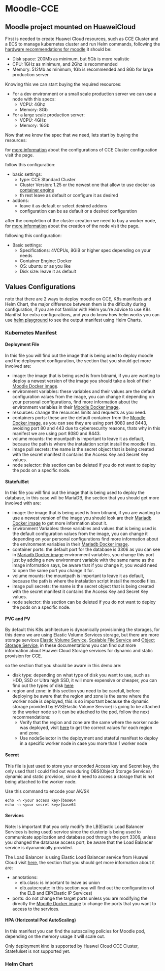 # Moodle-CCE
## Moodle project mounted on HuaweiCloud

First is needed to create Huawei Cloud resources, such as CCE Cluster and a ECS to manage kubernetes cluster and run Helm commands, following the [hardware recommendations for moodle](https://docs.moodle.org/403/en/Installing_Moodle) it should be:
- Disk space: 200Mb as minimum, but 5Gb is more realistic
- CPU: 1GHz as minimum, and 2Ghz is recommended
- Memory: 512Mb as minimum, 1Gb is recommended and 8Gb for large production server

Knowing this we can start buying the required resources:
- For a dev environment or a small scale production server we can use a node with this specs:
  - VCPU: 4Ghz
  - Memory: 8Gb
- For a large scale production server:
  - VCPU: 4GHz
  - Memory: 16Gb

Now that we know the spec that we need, lets start by buying the resources:

for [more information](https://support.huaweicloud.com/intl/en-us/usermanual-cce/cce_10_0028.html) about the configurations of CCE Cluster configuration visit the page.

follow this configuration:
- basic settings:
  - type: CCE Standard Cluster
  - Cluster Version: 1.25 or the newest one that allow to use docker as [container engine](https://support.huaweicloud.com/intl/en-us/usermanual-cce/cce_10_0405.html#cce_10_0405__clusterUpgradeTo1_28)
  - th rest leave as default or configure it as desired
- addons:
  - leave it as default or select desired addons
  - configuration can be as default or a desired configuration

after the completion of the cluster creation we need to buy a worker node, for [more information](https://support.huaweicloud.com/intl/en-us/usermanual-cce/cce_10_0363.html) about the creation of the node visit the page.

following this configuration:
- Basic settings:
  - Specifications: 4VCPUs, 8GiB or higher spec depending on your needs
  - Container Engine: Docker
  - OS: ubuntu or as you like
  - Disk size: leave it as default

## Values Configurations
note that there are 2 ways to deploy moodle on CCE, K8s manifests and Helm Chart, the major difference between them is the dificulty during configuration, if you are not familiar with Helm you're advice to use K8s Manifist for extra configurations, and you do know how helm works you can use [helm playground](https://helm-playground.com/) to see the output manifest using Helm Charts.
### Kubernetes Manifest
#### Deployment File
In this file you will find out the image that is being used to deploy moodle and the deployment configuration, the section that you should get more involved are:
- image: the image that is being used is from bitnami, if you are wanting to deploy a newest version of the image you should take a look of their [Moodle Docker image](https://hub.docker.com/r/bitnami/moodle).
- environment variables: these variables and their values are the default configuration values from the image, you can change it depending on your personal configurations, find more information about the environment variables in their [Moodle Docker image](https://hub.docker.com/r/bitnami/moodle).
- resources: change the resources limits and requests as you need.
- containers ports: these are the default container from the [Moodle Docker image](https://hub.docker.com/r/bitnami/moodle), as you can see they are using port 8080 and 8443, avoiding port 80 and 443 due to cybersecurity reasons, thats why in this manifest we are using port 8080 and 8443.
- volume mounts: the mountpath is important to leave it as default, because the path is where the instalation script install the moodle files.
- image pull secrets: the name is the secret object that is being created with the secret manifest it contains the Access Key and Secret Key values.
- node selector: this section can be deleted if you do not want to deploy the pods on a specific node.

#### StatefulSet
In this file you will find out the image that is being used to deploy the database, in this case will be MariaDB, the section that you should get more involved with are:
- image: the image that is being used is from bitnami, if you are wanting to use a newest version of the image you should look are their [Mariadb Docker image](https://hub.docker.com/r/bitnami/mariadb) to get more information about it.
- Environment Variables: these variables and values that is being used is the default configuration values from the image, you can change it depending on your personal configurations find more information about the environment variables in their [Mariadb Docker image](https://hub.docker.com/r/bitnami/mariadb).
- container ports: the default port for the database is 3306 as you can see in [Mariadb Docker image](https://hub.docker.com/r/bitnami/mariadb) environment variables, you change this port just by adding a new environment variable with the same name as the image information says, be aware that if you change it, you would need to open the same port you change it for.
- volume mounts: the mountpath is important to leave it as default, because the path is where the instalation script install the moodle files.
- image pull secrets: the name is the secret object that is being created with the secret manifest it contains the Access Key and Secret Key values.
- node selector: this section can be deleted if you do not want to deploy the pods on a specific node.

#### PVC and PV
By default this K8s architecture is dynamically provisioning the storages, for this demo we are using Elastic Volume Services storage, but there are more storage services [Elastic Volume Service](https://support.huaweicloud.com/intl/en-us/usermanual-cce/cce_10_0613.html), [Scalable File Service](https://support.huaweicloud.com/intl/en-us/usermanual-cce/cce_10_0617.html) and [Object Storage Service](https://support.huaweicloud.com/intl/en-us/usermanual-cce/cce_10_0628.html), in these documentations you can find out more information about Huawei Cloud Storage services for dynamic and static provision for CCE.

so the section that you should be aware in this demo are:
- disk type: depending on what type of disk you want to use, such as HDD, SSD or Ultra high SSD, it will more expensive or cheaper, you can find out the types of disk [here](https://support.huaweicloud.com/intl/en-us/usermanual-cce/cce_10_0615.html)
- region and zone: in this section you need to be carefull, before deploying be aware that the region and zone is the same where the worker node is deployed, this is so important because the dynamic storage provided by EVS(Elastic Volume Service) is going to be attached to the worker node so it can be attached to the pod, follow the next recommendations:
  - Verify that the region and zone are the same where the worker node was deployed, visit [here](https://developer.huaweicloud.com/intl/en-us/endpoint) to get the correct values for each region and zone.
  - Use nodeSelector in the deployment and stateful manifest to deploy in a specific worker node in case you more than 1 worker node
#### Secret
This file is just used to store your enconded Access key and Secret key, the only used that I could find out was during OBS(Object Storage Services) dynamic and static provision, since it need to access a storage that is not being attached to the worker node.

Use this command to encode your AK/SK
```
echo -n <your access key>|base64
echo -n <your secret key>|base64
```
#### Services
Note: Is important that you only modify the LB(Elastic Load Balancer Services is being used) service since the clusterip is being used to communicate application and database pod through the port 3306, unless you changed the database access port, be aware that the Load Balancer service is dyanamically provided.

The Load Balancer is using Elastic Load Balancer service from Huawei Cloud visit [here](https://support.huaweicloud.com/intl/en-us/usermanual-cce/cce_10_0681.html), the section that you should get more information about it are:
- annotations:
  - elb.class: is important to leave as union
  - elb.autocreate: in this section you will find out the configuration of the ELB and EIP(Elastic IP Services)
- ports: do not change the target ports unless you are modifying the directly the [Moodle Docker image](https://hub.docker.com/r/bitnami/moodle) to change the ports that you want to access to the services.
#### HPA (Horizontal Pod AutoScaling)
In this manifest you can find the autoscaling policies for Moodle pod, depending on the memory usage it will scale out.

Only deployment kind is supported by Huawei Cloud CCE Cluster, Statefulset is not supported yet.
### Helm Chart
